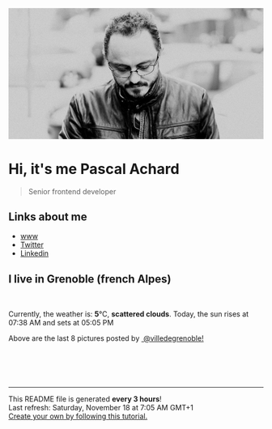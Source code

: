 ![Pascal Achard](./images/photo-pascal-achard.jpg)
# Hi, it's me Pascal Achard
> Senior frontend developer

## Links about me
- [www](https://www.pascal-achard.com)
- [Twitter](https://twitter.com/botmaster)
- [Linkedin](http://www.linkedin.com/in/pascal-achard)


## I live in Grenoble (french Alpes)
<img src="https://openweathermap.org/img/wn/03n@2x.png" alt="">

Currently, the weather is: **5**°C, **scattered clouds**.
Today, the sun rises at 07:38 AM and sets at 05:05 PM

Above are the last 8 pictures posted by <a href="https://www.instagram.com/villedegrenoble/" target="_blank"><img alt="" src="https://upload.wikimedia.org/wikipedia/commons/thumb/e/e7/Instagram_logo_2016.svg/1024px-Instagram_logo_2016.svg.png" width="20"/> @villedegrenoble!</a>

<p style="display: flex; flex-wrap: wrap; gap: 20px;">
        <img src="https://cdn1.picuki.com/hosted-by-instagram/q/0exhNuNYnjBGZDHIdN5WmL9I2Pk2GAlRNecaS7j0nyZiNxIsbHWB58ltwdev%7C%7CDlyKw1oASyLeD9h7IgtV15TZFR9P0zfSLCARD5T6aWaVYCg0DZi%7C%7CZdllrcwJXYbYnen%7C%7CssvOzjYMTIfQeoEH%7C%7Cbx7a8Koru5A2MGo1zRMrBC0GAG4fy3UPI7mslm3ayEv0Pxto0%7C%7CNylL9XkgKQcursrV%7C%7CndbEvL+M4Byp6JzSPkCj9ND1OHtpCa5BTB7Kzc4KD6chYTJnLMB0HbbZS813mX+QIgDEH5J2ECI8RM1v9EPp7TzN916+N8ZkIGRT2UFAjsm8lJnl6u+liDFbV+i2loP7nr62JyVW+kIgrTpCteWBPXz4XXuZISKO4oJDl5KU9iYARLfI%7C%7CfhSp0fmYMSTKhx9liWxwS5Q5TXxiVYDgxg0xO+AJRhW6TIlP2i0E%7C%7C+sQvdkCIItZiLQ+Ze%7C%7CmtR04OC7FstLCniI5BrbXLp11MdAddELObKzcuAPQ==.jpeg" alt="" width="200"/>
        <img src="https://cdn1.picuki.com/hosted-by-instagram/q/0exhNuNYnjBGZDHIdN5WmL9I2Pk2GAlRNucaS7j0nyZiNxIsbHWB58ltwdev%7C%7CDlyKw1oASyLeD9h7I8rWVVRZFR9P03WQLGASDdQ6qufXICn0zFg8pdonbk1LHUabH+v8sspOzjYMTIfQeoEH%7C%7Cb2rvUR%7C%7C+XvbD4FuDKSPLQT9zJBpY6uSKVKz8J13bHR1Bv9vdBhGy5CoiVxfA8XrN7loi5XVfrjJs9zt6B6CLEAnchRpr2gnSu5X2soeGpwWT6ars3+ke08hiL8KWRorSeYSaoEIEQd3G2PuDBn5pYgvqmpFbVS060Jo7GRSWIKAk1ElkVtwIOctgLsSSaq3EEPlC2GhLq2Tf0npZ31GviYTIbE1gjaQKvvR5R4cGIiNP+GfkXbc9iSMpt0p84cOL0d8xDnvgXwd7P2i14kQjpC3mTbM7N2YPnN4vez8H%7C%7CFrTCLqh0YyeS6WZ4J7QcL8ZeXwSJOV03SEMlhAQz3%7C%7CwQaIskGfruVyMuBSMkbEUVBAYcQlXKCg8gAIkXk9uw=.jpeg" alt="" width="200"/>
        <img src="https://cdn1.picuki.com/hosted-by-instagram/q/0exhNuNYnjBGZDHIdN5WmL9I2Pk2GAlRNucaS7j0nyZiNxIsbHWB58ltwdGn%7C%7CDh6Kwh9HS+LeD9h7IwtUFhYZFp5PUfWTbGKRDhQ7qSQVoCn0DNu%7C%7CZ5nnL4wLn0fbHKp9sArOzjYMTIfQeoEH%7C%7Cb2rvUW%7C%7CvnwaDcNuDeTPOUtzCVG%7C%7CMm0X51wm8Rm3ayEv0Pxto0%7C%7CNylL9XkgKQcursrV%7C%7CndYEvL+M4Byp6JzSPkCj9ND1OHtpCa5BTB7Kzg4KD6chYTJnLM6lTHZX2MA2G+xcogDd3QKuES28RM1v9EPp7TzN916+98ZkIGRT2UFAjsm8lJhmMntxxzsbkTk+Bpm8WXy9JSIe9w+n5ajMtyMUerl+BDGI5fnF45gXl8rF+nZRWuFEfOhQcdcy90aSaFo9Avktjmzd4%7C%7Cn1RcsXDcZ1mDd.jpeg" alt="" width="200"/>
        <img src="https://cdn1.picuki.com/hosted-by-instagram/q/0exhNuNYnjBGZDHIdN5WmL9I2Pk2GAlRNucaS7j0nyZiNxIsbHWB58ltwdev%7C%7CDlyKw1oASyLeD9i4ogqWF9RZFR9PkbZTLeARDxX76mbVYCm0zRk8J9hl789KXIbYX+s98cuOzjYMTIfQeoEH%7C%7Cbx7a8Koru5A2MGo1zRMrBC0GAG4fy3UPI7mslm3ayEv0Pxto0%7C%7CNylL9XkgKQcursrV%7C%7CndYEvL+M4Byp6JzSPkCj9ND1OHtpCa5BTB7Kz04KD6chYTJnLMJhHbbIj45onK0aogDdmVH2Huw8RM1v9EPp7TzN916+N8ZkIGRT2UFAjsm8lJnl6u+liDFbV+i2loP7nr62J27U+cJkqykC8eoBfXz%7C%7CXLudITHO5oJDl5KU9iYARLfI%7C%7CfhSp0fmYMSTKhx9liR3lW7coHG8AZDLxccoQHbXJwoFNqElLuO0VqIsgvZuhNsifiNVopj+3Nw04OC7FstLCnlIJtqb3Lp11MdAddELObKzcuAPQ==.jpeg" alt="" width="200"/>
        <img src="https://cdn1.picuki.com/hosted-by-instagram/q/0exhNuNYnjBGZDHIdN5WmL9I2Pk2GAlRNucaS7j0nyZiNxIsbHWB58ltwdev%7C%7CDlyKw1oASyLeD9h5I8vVF9UZFR9PkbbT7OBTTlS6KuaUICm1zNh8pRlkLw0LHAYZX+n9MYpOzjYMTIfQeoEH%7C%7Cb2rvUW+%7C%7C7wbTYNpi2TNLxCyQlWotfpUrJy9ZRzt52U1h+189JldAJZ+jtvdBFundPZlTIeAf3+Idp1orN2S%7C%7CkKhtAKv6K81SO2ECMseW16GX6Rv5+HoOAAuiDpYGhpqzHheKc4EEMWggi6pAATtrwe3JWIBaxVlMZvoqHbCmMDUjFKiCU%7C%7Ck8SqtgLsSUHv3EBQnjeel%7C%7CW4dcElp5b4IMyWUMK04TvpdJ%7C%7CqOaxiR1NbLtjVA3DoBe2bI8sJuboKT9wLhHr7oki+ObP33kQ8UXNFi2nbXK1RRdml8%7C%7Cy36lrFkBi+8BRokp29T51IwnRkoOag4AF9YUvUMel8PRvhjmEaM5NHN7HNw8iBPssXbEFfeLYdqV6YjpEFeBTi9+5p.jpeg" alt="" width="200"/>
        <img src="https://cdn1.picuki.com/hosted-by-instagram/q/0exhNuNYnjBGZDHIdN5WmL9I2Pk2GAlRNecaS7j0nyZiNxIsbHWB58ltwdGn%7C%7CDh6Kwh9HS+LeD9h54IoWFlWZFF%7C%7CO0fbSbGATD9c56ibXICm2z1i85Vik709JXQdbH6n8coqOzjYMTIfQeoEH%7C%7Cb2rvUT+vvwbTYNpi2TNLxCyQlWotfpUrJy9ZRzt52U1h+189JldAJZ+jtvdBFundPZlTIeAf3+Idp1orN2S%7C%7CkKhtAKv6K%7C%7C1SO2ECMseW16GX6Rv5+HoOAAuiDpYGhpqjHheKc4EEMWggiztgwdn4993amIYKxVgeoii7iPCmMDUjFKiCU%7C%7Ck8SqtQLsSUHv3EBQnjeel%7C%7CW+eqN29qrRI9K+Buvg9jPRP6XZBoIbcE8LC9HxWlnIbeaiKIVfuNttFPdt0X25yCeHe4nFmhx0WWMf1m2pL7dUBcKTx5C3+3ON2j%7C%7Cd9VNt.jpeg" alt="" width="200"/>
        <img src="https://cdn1.picuki.com/hosted-by-instagram/q/0exhNuNYnjBGZDHIdN5WmL9I2Pk2GAlRNucaS7j0nyZiNxIsbHWB58ltwdev%7C%7CDlyKw1oASyLfzZp7I4oVV9UZFR8NE3XS7WNTj9V7a2QXICh0jRm8ZNnkLcwJHUWYH+p8sokOzjYMTIfQeoEH%7C%7Cbx7a8Koru5A2MGo1zRMrBC0GAG4fy3UPI7mslm3ayEv0Pxto0%7C%7CNylL9XkgKQcursrV%7C%7CndYEvL+M4Byp6JzSPkCj9ND1OHtpCa5BTB7Kz44KD6chYTJnLMBlQHwJD4h7F63VIgDYm1HrkWN8RM1v9EPp7TzN916+N8ZkIGRT2UFAjsm8lJnl6u+liDFbV+i2loP7nr62J6rda8IkrihCNewTPXz6TbvSpyOOrwJDl5KU9iYARLfI%7C%7CfhSp0fmYMSTKhx9liXygGJJr7a2ENpBW1NlA6EH5ckYfXEz7+xpWfvgTaN9ysBg8a+U+RKxAoJ9YOC7FstLCnjVZsXanLp11MdAddELObKzcuAPQ==.jpeg" alt="" width="200"/>
        <img src="https://cdn1.picuki.com/hosted-by-instagram/q/0exhNuNYnjBGZDHIdN5WmL9I2Pk2GAlRNecaS7j0nyZiNxIsbHWB58ltwdev%7C%7CDlyKw1oASyLeD9g4o8rU1xZZFR9PELdS72ORDtd66ufV4Cq1zJg9JFnkb80KnAdZH6s8cRDCnicKyVHDe0AUqilsOoQ8eXvaDIFuDKWMLQT9zJBpY6uSKVKz8J13bHR1Bv9vdBhGy5CoiVxfA8XrN7loi5XVfrjJs9zt6B6CLEAnchRpr6gnSu5X2soeGpwWT6ars3+ke08hiL8KWRooieYSaoEIEQd3H6XhikL4NU5nJyLFbU19tBvgZWRSWIKAk1ElkVtwIOctgLsSSaq3EEPlC2GhLq2Tf0npZ31GviYTIbE1gjaQ6v7DpZ4eCoiCs3BflXbcNuSNtJ2t84cOL0d8xDnvgXwd7P2i14kQjpC3mTbM7N2Yq6J5ajzv1%7C%7CF1mm7lD0Nwv6Ud7BVyXZn9OLZ%7C%7CSMvKljnU8NIbjHU00BwPNkGfruVyMuBSMwUa0JBAYcQlXKCg8gAIkXk9uw=.jpeg" alt="" width="200"/>
</p>

------------
<p>This README file is generated <b>every 3 hours</b>!
    <br />Last refresh: Saturday, November 18 at 7:05 AM GMT+1
    <br /><a href="https://medium.com/@th.guibert/how-to-create-a-self-updating-readme-md-for-your-github-profile-f8b05744ca91">Create your own by following this tutorial.</a>
</p>
<p><a href="https://github.com/botmaster/botmaster/actions/workflows/main.yaml"><img alt="" src="https://github.com/botmaster/botmaster/actions/workflows/main.yaml/badge.svg" /></a></p>

